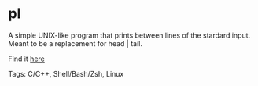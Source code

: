 # pl

A simple UNIX-like program that prints between lines of the stardard input.
Meant to be a replacement for head | tail.

Find it [here](https://github.com/hhhhhhhhhn/pl)

Tags: C/C++, Shell/Bash/Zsh, Linux